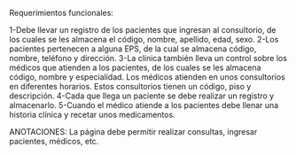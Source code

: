 Requerimientos funcionales:

1-Debe llevar un registro de los pacientes que ingresan al consultorio, de los cuales se les almacena el código, nombre, apellido, edad, sexo.
2-Los pacientes pertenecen a alguna EPS, de la cual se almacena código, nombre, teléfono y dirección.
3-La clínica también lleva un control sobre los médicos que atienden a los pacientes, de los cuales se les almacena código, nombre y especialidad. Los médicos atienden en unos consultorios en diferentes horarios. Estos consultorios tienen un código, piso y descripción.
4-Cada que llega un paciente se debe realizar un registro y almacenarlo.
5-Cuando el médico atiende a los pacientes debe llenar una historia clínica y recetar unos medicamentos.

ANOTACIONES:
La página debe permitir realizar consultas, ingresar pacientes, médicos, etc.
